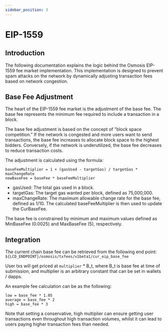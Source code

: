 ```yaml
---
sidebar_position: 3
---
```


# EIP-1559

## Introduction
The following documentation explains the logic behind the Osmosis EIP-1559 fee market implementation. This implementation is designed to prevent spam attacks on the network by dynamically adjusting transaction fees based on network congestion. 

## Base Fee Adjustment

The heart of the EIP-1559 fee market is the adjustment of the base fee. The base fee represents the minimum fee required to include a transaction in a block.

The base fee adjustment is based on the concept of "block space competition." If the network is congested and more users want to send transactions, the base fee increases to allocate block space to the highest bidders. Conversely, if the network is underutilized, the base fee decreases to reduce transaction costs.

The adjustment is calculated using the formula:
```
baseFeeMultiplier = 1 + (gasUsed - targetGas) / targetGas * maxChangeRate
newBaseFee = baseFee * baseFeeMultiplier
```
- gasUsed: The total gas used in a block.
- targetGas: The target gas wanted per block, defined as 75,000,000.
- maxChangeRate: The maximum allowable change rate for the base fee, defined as 1/10.
The calculated baseFeeMultiplier is then used to update the CurBaseFee.

The base fee is constrained by minimum and maximum values defined as MinBaseFee (0.0025) and MaxBaseFee (5), respectively.

## Integration
The current chain base fee can be retrieved from the following end point:
 `${LCD_ENDPOINT}/osmosis/txfees/v1beta1/cur_eip_base_fee`

User txs will get priced at `multiplier` * B_t, where B_t is base fee at time of submission, and multiplier is an arbitrary constant that can be set in wallets / dapps.

An example fee calculation can be as the following:
```
low = base_fee * 1.05
average = base_fee * 2
high = base_fee * 3
```

Note that setting a conservative, high multiplier can ensure getting user transactions even throughout high transaction volumes, whilst it can lead to users paying higher transaction fees than needed.


